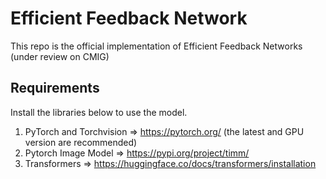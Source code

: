 # Efficient Feedback Network

This repo is the official implementation of Efficient Feedback Networks (under review on CMIG)

## Requirements
Install the libraries below to use the model.
1. PyTorch and Torchvision => https://pytorch.org/ (the latest and GPU version are recommended)
2. Pytorch Image Model => https://pypi.org/project/timm/
3. Transformers => https://huggingface.co/docs/transformers/installation

##
